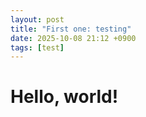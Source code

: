 ```yaml
---
layout: post
title: "First one: testing"
date: 2025-10-08 21:12 +0900
tags: [test]
---
```

# Hello, world!
